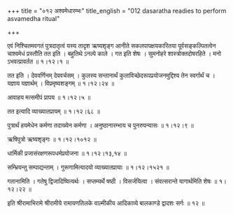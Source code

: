 +++
title = "०१२ अश्वमेधारम्भः"
title_english = "012 dasaratha readies to perform asvamedha ritual"

+++


एवं निश्चितमवगतं पुत्रदातृत्वं यस्य तादृश ऋष्यशृङ्ग आनीते
सकलपापक्षयकारितया पूर्वसङ्कल्पितत्वेन चाश्वमेधं प्रस्तौति तत इति ।
बहुतिथे ऽनल्पे काले । गत इति शेषः । सुमनोहरे शास्त्रोक्तदोषरहिते । मनो
ऽभवत्प्रावर्तत  ॥  १।१२।१  ॥   

  

तत इति । देववर्णिनम् देववर्चसम् । कुलस्य सन्तानार्थं
कुलाविच्छेदरूपप्रयोजनमुद्दिश्य तेन स्वर्गार्थं च । यज्ञाय यज्ञार्थम् ।
विप्रमृष्यशङ्गम्  ॥  १।१२।२४  ॥   

  

आवाहय मत्समीपं प्रापय  ॥  १।१२।५  ॥   

  

तत इत्यादि व्याख्यातप्रायम्  ॥  १।१२।६८  ॥   

  

पुत्रार्थं हयमेधेन कर्मणा तदाख्येन कर्मणा । अनुष्ठानारम्भाय च
पुनरुपन्यासः  ॥  १।१२।९  ॥   

  

ऋषिपुत्रो ऋष्यशृङ्गः  ॥  १।१२।१०१२  ॥   

  

धार्मिकी प्रजासंरक्षणरूपधर्मप्रयोजना  ॥  १।१२।१३,१४  ॥   

  

सम्भ्रियन्तु सम्पाद्यन्ताम् । गुरूणामित्यादयो व्याख्यातप्रायाः  ॥ 
१।१२।१५२१  ॥   

  

गतानामिति । गतेषु द्विजादिष्वित्यर्थः । सप्तम्यर्थे षष्ठी । विसर्जयित्वा
। संवत्सरान्ते यागार्थमिति शेषः  ॥  १।१२।२२  ॥   

  

इति श्रीरामाभिरामे श्रीरामीये रामायणतिलके वाल्मीकीय आदिकाव्ये बालकाण्डे
द्वादशः सर्गः  ॥  १२  ॥   

  


